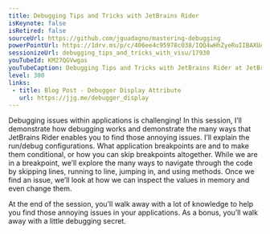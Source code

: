 ```yaml
---
title: Debugging Tips and Tricks with JetBrains Rider
isKeynote: false
isRetired: false
sourceUrl: https://github.com/jguadagno/mastering-debugging
powerPointUrl: https://1drv.ms/p/c/406ee4c95978c038/IQQ4wHhZyeRuIIBAXUABAAAAAeRf3Q6NvYBJiA6kl43nWPg
sessionizeUrl: debugging_tips_and_tricks_with_visu/17930
youTubeId: KM27QGVwgas
youTubeCaption: Debugging Tips and Tricks with JetBrains Rider at JetBrains .NET Days Online
level: 300
links:
 - title: Blog Post - Debugger Display Attribute
   url: https://jjg.me/debugger_display
---
```

Debugging issues within applications is challenging! In this session, I’ll demonstrate how debugging works and demonstrate the many ways that JetBrains Rider enables you to find those annoying issues. I’ll explain the run/debug configurations. What application breakpoints are and to make them conditional, or how you can skip breakpoints altogether. While we are in a breakpoint, we’ll explore the many ways to navigate through the code by skipping lines, running to line, jumping in, and using methods. Once we find an issue, we’ll look at how we can inspect the values in memory and even change them.

At the end of the session, you’ll walk away with a lot of knowledge to help you find those annoying issues in your applications. As a bonus, you’ll walk away with a little debugging secret.
